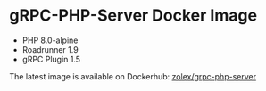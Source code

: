 # gRPC-PHP-Server Docker Image

* PHP 8.0-alpine
* Roadrunner 1.9
* gRPC Plugin 1.5

The latest image is available on Dockerhub: [zolex/grpc-php-server](https://hub.docker.com/repository/docker/zolex/grpc-php-server)